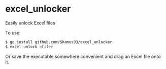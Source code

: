 # excel_unlocker
Easily unlock Excel files

To use:
```bash
$ go install github.com/Shamus03/excel_unlocker
$ excel-unlock <file>
```

Or save the executable somewhere convenient and drag an Excel file onto it.
